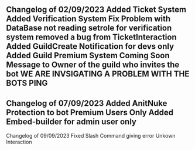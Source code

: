 Changelog of 02/09/2023
Added Ticket System 
Added Verification System 
Fix Problem with DataBase not reading setrole for verification system 
removed a bug from TicketInteraction 
Added GuildCreate Notification for devs only 
Added Guild Premium System
Coming Soon 
Message to Owner of the guild who invites the bot 
WE ARE INVSIGATING A PROBLEM WITH THE BOTS PING 
------------------------------------------------------------------------
Changelog of 07/09/2023
Added AnitNuke Protection to bot Premium Users Only
Added Embed-builder for admin user only
------------------------------------------------------------------------
Changelog of 09/09/2023
Fixed Slash Command giving error Unkown Interaction